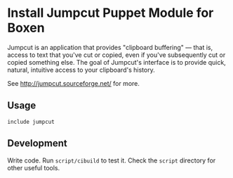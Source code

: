 # Install Jumpcut Puppet Module for Boxen

Jumpcut is an application that provides "clipboard buffering" — that is, access to text that you've cut or copied, even if you've subsequently cut or copied something else. The goal of Jumpcut's interface is to provide quick, natural, intuitive access to your clipboard's history.

See http://jumpcut.sourceforge.net/ for more. 

## Usage

```include jumpcut```


## Development

Write code. Run `script/cibuild` to test it. Check the `script`
directory for other useful tools.
